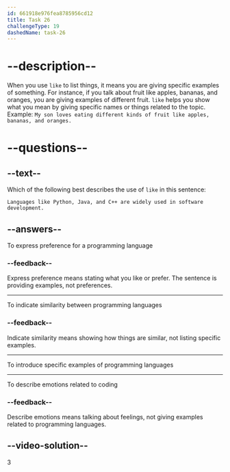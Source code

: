 ```yaml
---
id: 661918e976fea8785956cd12
title: Task 26
challengeType: 19
dashedName: task-26
---
```


# --description--

When you use `like` to list things, it means you are giving specific examples of something. For instance, if you talk about fruit like apples, bananas, and oranges, you are giving examples of different fruit. `like` helps you show what you mean by giving specific names or things related to the topic. Example: `My son loves eating different kinds of fruit like apples, bananas, and oranges.`

# --questions--

## --text--

Which of the following best describes the use of `like` in this sentence:

`Languages like Python, Java, and C++ are widely used in software development.`

## --answers--

To express preference for a programming language

### --feedback--

Express preference means stating what you like or prefer. The sentence is providing examples, not preferences.

---

To indicate similarity between programming languages

### --feedback--

Indicate similarity means showing how things are similar, not listing specific examples.

---

To introduce specific examples of programming languages

---

To describe emotions related to coding

### --feedback--

Describe emotions means talking about feelings, not giving examples related to programming languages.

## --video-solution--

3
